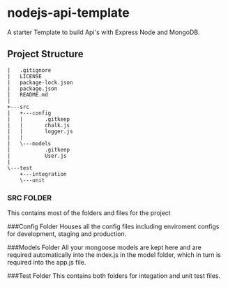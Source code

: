 # nodejs-api-template
A starter Template to build Api's with Express Node and MongoDB. 

## Project Structure

```|   .eslintrc.json
|   .gitignore
|   LICENSE
|   package-lock.json
|   package.json
|   README.md
|
+---src
|   +---config
|   |       .gitkeep
|   |       chalk.js
|   |       logger.js
|   |
|   \---models
|           .gitkeep
|           User.js
|
\---test
    +---integration
    \---unit

```

### SRC FOLDER
This contains most of the folders and  files for the project

###Config Folder
Houses all the config files including enviroment configs for development, staging and production.

###Models Folder
All your mongoose models are kept here and are required automatically into the index.js in the model folder, which in turn is required into the app.js file.


###Test Folder
This contains both folders for integation and unit test files.



